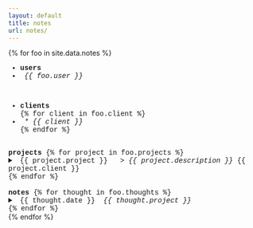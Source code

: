 ```yaml
---
layout: default
title: notes
url: notes/
---
```

{% for foo in site.data.notes %}  

<div style="font-family: courier new" class="col12 pad1">
  
  <div> <!--users-->
    <ul>
      <li><strong>users</strong></li>
      <li><em>&nbsp;{{ foo.user }}</em></li>
    </ul>
    <br>
  </div>  
  
  <div> <!--clients-->
    <ul>
      <li><strong>clients</strong></li>
      {% for client in foo.client %}
      <li><em>&nbsp;* {{ client }}</em></li>
      {% endfor %}  
    </ul>
    <br>
  </div>
  
  <div> <!--projects-->
    <strong>projects</strong>   
    {% for project in foo.projects %}  
    <details>     
      <summary>
        &nbsp;{{ project.project }}&nbsp;
        <em>&nbsp;>&nbsp;{{ project.description }}</em>
        <span class="fr">{{ project.client }}&nbsp;</span>
      </summary>   
      <br>
      <span markdown="1">{{ project.todo }}</span>
      <br>
      <hr>
    </details>  
    {% endfor %}   
  </div>
  <br>
 
  <div> <!--notes-->
    <strong>notes</strong>
      {% for thought in foo.thoughts %}  
      <details>  
        <summary>  
          &nbsp;{{ thought.date }}
          &nbsp;<em class="fr">{{ thought.project }}&nbsp;</em>  
        </summary>
        <br>
        <hr>
        <span markdown="1">{{ thought.note }}</span>
        <br>
      </details>    
      {% endfor %}    
  </div>
  
</div>  
{% endfor %}  
